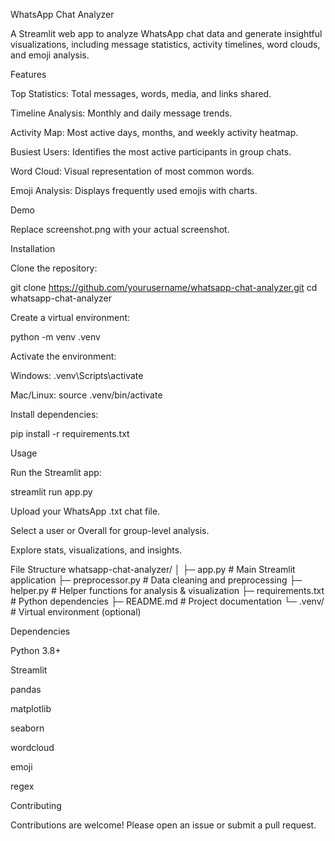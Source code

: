 WhatsApp Chat Analyzer

A Streamlit web app to analyze WhatsApp chat data and generate insightful visualizations, including message statistics, activity timelines, word clouds, and emoji analysis.

Features

Top Statistics: Total messages, words, media, and links shared.

Timeline Analysis: Monthly and daily message trends.

Activity Map: Most active days, months, and weekly activity heatmap.

Busiest Users: Identifies the most active participants in group chats.

Word Cloud: Visual representation of most common words.

Emoji Analysis: Displays frequently used emojis with charts.

Demo


Replace screenshot.png with your actual screenshot.

Installation

Clone the repository:

git clone https://github.com/yourusername/whatsapp-chat-analyzer.git
cd whatsapp-chat-analyzer


Create a virtual environment:

python -m venv .venv


Activate the environment:

Windows: .venv\Scripts\activate

Mac/Linux: source .venv/bin/activate

Install dependencies:

pip install -r requirements.txt

Usage

Run the Streamlit app:

streamlit run app.py


Upload your WhatsApp .txt chat file.

Select a user or Overall for group-level analysis.

Explore stats, visualizations, and insights.

File Structure
whatsapp-chat-analyzer/
│
├─ app.py              # Main Streamlit application
├─ preprocessor.py     # Data cleaning and preprocessing
├─ helper.py           # Helper functions for analysis & visualization
├─ requirements.txt    # Python dependencies
├─ README.md           # Project documentation
└─ .venv/              # Virtual environment (optional)

Dependencies

Python 3.8+

Streamlit

pandas

matplotlib

seaborn

wordcloud

emoji

regex

Contributing

Contributions are welcome! Please open an issue or submit a pull request.
